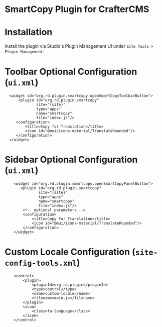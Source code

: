 # SmartCopy Plugin for CrafterCMS


# Installation

Install the plugin via Studio's Plugin Management UI under `Site Tools` > `Plugin Management`.

# Toolbar Optional Configuration (`ui.xml`)
```
  <widget id="org.rd.plugin.smartcopy.openSmartCopyToolbarButton">
      <plugin id="org.rd.plugin.smartcopy"
              site="{site}"
              type="apps"
              name="smartcopy"
              file="index.js"/>
     <configuration>
         <title>Copy for Translation</title>
         <icon id="@mui/icons-material/TranslateRounded"/>
     </configuration>
  </widget>
```

# Sidebar Optional Configuration (`ui.xml`)
```
    <widget id="org.rd.plugin.smartcopy.openSmartCopyPanelButton">
       <plugin id="org.rd.plugin.smartcopy"
               site="{site}"
               type="apps"
               name="smartcopy"
               file="index.js"/>
        <!-- optional parameters -->
        <configuration>
            <title>Copy for Translation</title>
            <icon id="@mui/icons-material/TranslateRounded"/>
        </configuration>
    </widget>
```
# Custom Locale Configuration (`site-config-tools.xml`)
```
    <control>
        <plugin>
            <pluginId>org.rd.plugin</pluginId>
            <type>control</type>
            <name>custom-locale</name>
            <filename>main.js</filename>
        </plugin>
        <icon>
            <class>fa-language</class>
        </icon>
    </control>
```